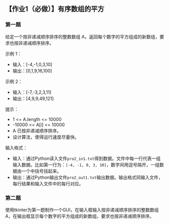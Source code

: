 ## 【作业1（必做）】有序数组的平方


### 第一题
给定一个按非递减顺序排序的整数数组 A，返回每个数字的平方组成的新数组，要求也按非递减顺序排序。

示例 1：

- 输入：[-4,-1,0,3,10]
- 输出：[0,1,9,16,100]

示例 2：

- 输入：[-7,-3,2,3,11]
- 输出：[4,9,9,49,121]

提示：

- 1 <= A.length <= 10000
- -10000 <= A[i] <= 10000
- A 已按非递减顺序排序。
- 设计算法，使得运行速度尽量快。

输入格式：

- 输入：通过Python读入文件`pro2_in1.txt`得到数据。文件中每一行代表一组输入数据。比如第一行为：`[-4, -1, 0, 3, 10]`，数字间用逗号隔开，一组数据由一个中括号括起来。
- 输出：通过Python输出文件`pro2_out1.txt`输出数据。输出格式同输入文件，每行结果和输入文件中的每行对应。

### 第二题
使用tkinter为第一题制作一个GUI，在输入框输入按非递减顺序排序的整数数组 A，在输出框显示每个数字的平方组成的新数组，要求也按非递减顺序排序。
